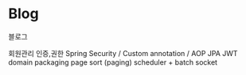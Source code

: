 # Blog
블로그

회원관리 인증,권한 Spring Security / Custom annotation / AOP
JPA
JWT
domain packaging
page sort (paging)
scheduler + batch
socket

